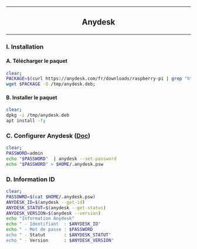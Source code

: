 ------------------------------------------------------------------------------------------------------------
## <p align='center'> Anydesk </p>

------------------------------------------------------------------------------------------------------------
### I. Installation
#### A. Télécharger le paquet
```bash
clear;
PACKAGE=$(curl https://anydesk.com/fr/downloads/raspberry-pi | grep "https://download.anydesk.com/rpi" | head -n 2 | cut -c 1000-5000 | cut -d ":" -f 16-17  | cut -d "}" -f 1 | cut -c 2-80 | cut -d '"' -f 1)
wget $PACKAGE -O /tmp/anydesk.deb;
```

#### B. Installer le paquet
```bash
clear;
dpkg -i /tmp/anydesk.deb
apt install -f;
```

### C. Configurer Anydesk ([Doc](https://support.anydesk.com/fr/knowledge/command-line-interface-for-linux))
```bash
clear;
PASSWORD=admin
echo "$PASSWORD"  | anydesk --set-password
echo "$PASSWORD" > $HOME/.anydesk.psw
```

### D. Information ID
```bash
clear;
PASSOWRD=$(cat $HOME/.anydesk.psw)
ANYDESK_ID=$(anydesk --get-id)
ANYDESK_STATUT=$(anydesk --get-status)
ANYDESK_VERSION=$(anydesk --version)
echo "Information Anydesk"
echo " - Identifiant  : $ANYDESK_ID"
echo " - Mot de passe : $PASSWORD
echo " - Statut       : $ANYDESK_STATUT"
echo " - Version      : $ANYDESK_VERSION"
```
